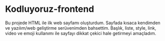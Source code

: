 # Kodluyoruz-frontend
Bu projede HTML ile ilk web sayfamı oluşturdum. 
Sayfada kısaca kendimden ve yazılım/web geliştirme serüvenimden bahsettim.
Başlık, liste, style, link, video ve emoji kullanımı ile sayfayı dikkat çekici hale getirmeyi amaçladım.

